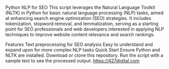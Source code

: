 Python NLP for SEO
This script leverages the Natural Language Toolkit (NLTK) in Python for basic natural language processing (NLP) tasks, aimed at enhancing search engine optimization (SEO) strategies. It includes tokenization, stopword removal, and lemmatization, serving as a starting point for SEO professionals and web developers interested in applying NLP techniques to improve website content relevance and search rankings.

Features
Text preprocessing for SEO analysis
Easy to understand and expand upon for more complex NLP tasks
Quick Start
Ensure Python and NLTK are installed.
Download or clone this repository.
Run the script with a sample text to see the processed output.
https://427digital.com

